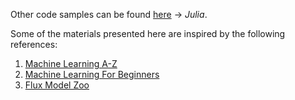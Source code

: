 Other code samples can be found [here](https://www.github.com/a-mhamdi/Showcasing-ML) -> _Julia_.

Some of the materials presented here are inspired by the following references:

1. [Machine Learning A-Z](https://www.superdatascience.com/pages/machine-learning)  
1. [Machine Learning For Beginners](https://github.com/microsoft/ML-For-Beginners)  
1. [Flux Model Zoo](https://github.com/FluxML/model-zoo)  

